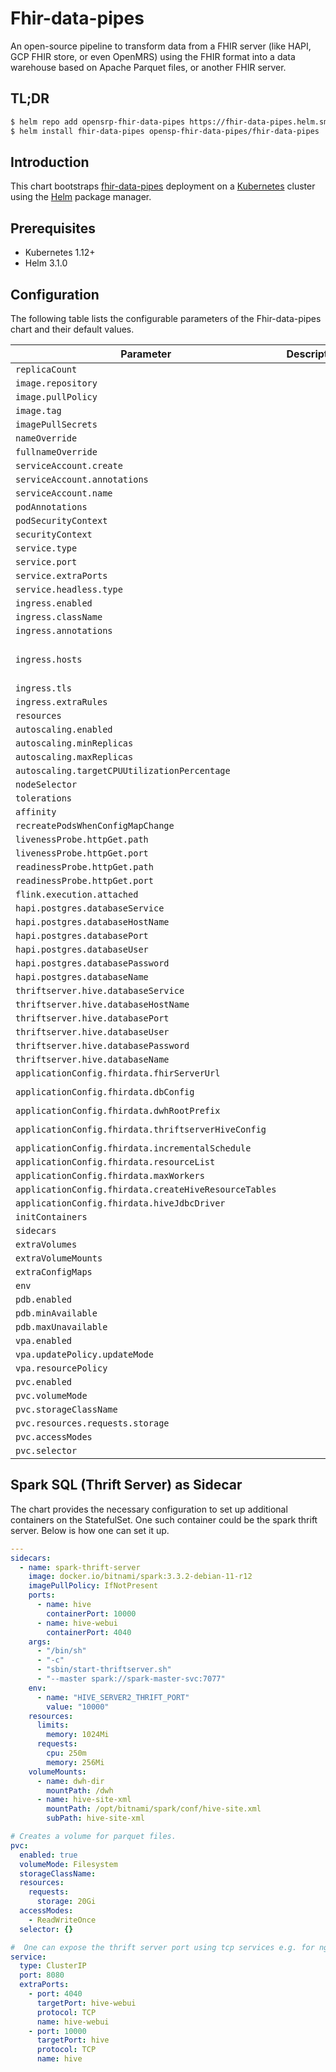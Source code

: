 
# Fhir-data-pipes

An open-source pipeline to transform data from a FHIR server (like HAPI, GCP FHIR store, or even OpenMRS) using the FHIR format into a data warehouse based on Apache Parquet files, or another FHIR server.

## TL;DR

```bash
$ helm repo add opensrp-fhir-data-pipes https://fhir-data-pipes.helm.smartregister.org
$ helm install fhir-data-pipes opensp-fhir-data-pipes/fhir-data-pipes
```

## Introduction

This chart bootstraps  [fhir-data-pipes](https://github.com/onaio/fhir-data-pipes) deployment on a [Kubernetes](http://kubernetes.io) cluster using the [Helm](https://helm.sh) package manager.

## Prerequisites

- Kubernetes 1.12+
- Helm 3.1.0

## Configuration

The following table lists the configurable parameters of the Fhir-data-pipes chart and their default values.

| Parameter                                             | Description | Default                                                                                               |
|-------------------------------------------------------|-------------|-------------------------------------------------------------------------------------------------------|
| `replicaCount`                                        |             | `1`                                                                                                   |
| `image.repository`                                    |             | `"onaio/fhir-data-pipes"`                                                                             |
| `image.pullPolicy`                                    |             | `"IfNotPresent"`                                                                                      |
| `image.tag`                                           |             | `"master"`                                                                                            |
| `imagePullSecrets`                                    |             | `[]`                                                                                                  |
| `nameOverride`                                        |             | `""`                                                                                                  |
| `fullnameOverride`                                    |             | `""`                                                                                                  |
| `serviceAccount.create`                               |             | `true`                                                                                                |
| `serviceAccount.annotations`                          |             | `{}`                                                                                                  |
| `serviceAccount.name`                                 |             | `""`                                                                                                  |
| `podAnnotations`                                      |             | `{}`                                                                                                  |
| `podSecurityContext`                                  |             | `{}`                                                                                                  |
| `securityContext`                                     |             | `{}`                                                                                                  |
| `service.type`                                        |             | `"ClusterIP"`                                                                                         |
| `service.port`                                        |             | `8080`                                                                                                |
| `service.extraPorts`                                  |             | `null`                                                                                                |
| `service.headless.type`                               |             | `"ClusterIP"`                                                                                         |
| `ingress.enabled`                                     |             | `false`                                                                                               |
| `ingress.className`                                   |             | `""`                                                                                                  |
| `ingress.annotations`                                 |             | `{}`                                                                                                  |
| `ingress.hosts`                                       |             | `[{"host": "fhir-data-pipes.local", "paths": [{"path": "/", "pathType": "ImplementationSpecific"}]}]` |
| `ingress.tls`                                         |             | `[]`                                                                                                  |
| `ingress.extraRules`                                  |             | `null`                                                                                                |
| `resources`                                           |             | `null`                                                                                                |
| `autoscaling.enabled`                                 |             | `false`                                                                                               |
| `autoscaling.minReplicas`                             |             | `1`                                                                                                   |
| `autoscaling.maxReplicas`                             |             | `100`                                                                                                 |
| `autoscaling.targetCPUUtilizationPercentage`          |             | `80`                                                                                                  |
| `nodeSelector`                                        |             | `{}`                                                                                                  |
| `tolerations`                                         |             | `[]`                                                                                                  |
| `affinity`                                            |             | `{}`                                                                                                  |
| `recreatePodsWhenConfigMapChange`                     |             | `true`                                                                                                |
| `livenessProbe.httpGet.path`                          |             | `"/"`                                                                                                 |
| `livenessProbe.httpGet.port`                          |             | `"http"`                                                                                              |
| `readinessProbe.httpGet.path`                         |             | `"/"`                                                                                                 |
| `readinessProbe.httpGet.port`                         |             | `"http"`                                                                                              |
| `flink.execution.attached`                            |             | `false`                                                                                               |
| `hapi.postgres.databaseService`                       |             | `"postgresql"`                                                                                        |
| `hapi.postgres.databaseHostName`                      |             | `""`                                                                                                  |
| `hapi.postgres.databasePort`                          |             | `"5432"`                                                                                              |
| `hapi.postgres.databaseUser`                          |             | `""`                                                                                                  |
| `hapi.postgres.databasePassword`                      |             | `""`                                                                                                  |
| `hapi.postgres.databaseName`                          |             | `""`                                                                                                  |
| `thriftserver.hive.databaseService`                   |             | `"hive2"`                                                                                             |
| `thriftserver.hive.databaseHostName`                  |             | `"spark-thriftserver"`                                                                                |
| `thriftserver.hive.databasePort`                      |             | `"10000"`                                                                                             |
| `thriftserver.hive.databaseUser`                      |             | `"hive"`                                                                                              |
| `thriftserver.hive.databasePassword`                  |             | `""`                                                                                                  |
| `thriftserver.hive.databaseName`                      |             | `"default"`                                                                                           |
| `applicationConfig.fhirdata.fhirServerUrl`            |             | `""`                                                                                                  |
| `applicationConfig.fhirdata.dbConfig`                 |             | `"/app/config/hapi-postgres-config.json"`                                                             |
| `applicationConfig.fhirdata.dwhRootPrefix`            |             | `"/dwh/controller_DWH"`                                                                               |
| `applicationConfig.fhirdata.thriftserverHiveConfig`   |             | `"/app/config/thrifter-hive-config.json"`                                                             |
| `applicationConfig.fhirdata.incrementalSchedule`      |             | `"* * * * * *"`                                                                                       |
| `applicationConfig.fhirdata.resourceList`             |             | `"PatientEncounterObservation"`                                                                       |
| `applicationConfig.fhirdata.maxWorkers`               |             | `"10"`                                                                                                |
| `applicationConfig.fhirdata.createHiveResourceTables` |             | `"true"`                                                                                              |
| `applicationConfig.fhirdata.hiveJdbcDriver`           |             | `"org.apache.hive.jdbc.HiveDriver"`                                                                   |
| `initContainers`                                      |             | `null`                                                                                                |
| `sidecars`                                            |             | `null`                                                                                                |
| `extraVolumes`                                        |             | `null`                                                                                                |
| `extraVolumeMounts`                                   |             | `null`                                                                                                |
| `extraConfigMaps`                                     |             | `null`                                                                                                |
| `env`                                                 |             | `null`                                                                                                |
| `pdb.enabled`                                         |             | `false`                                                                                               |
| `pdb.minAvailable`                                    |             | `""`                                                                                                  |
| `pdb.maxUnavailable`                                  |             | `1`                                                                                                   |
| `vpa.enabled`                                         |             | `false`                                                                                               |
| `vpa.updatePolicy.updateMode`                         |             | `"Off"`                                                                                               |
| `vpa.resourcePolicy`                                  |             | `{}`                                                                                                  |
| `pvc.enabled`                                         |             | `true`                                                                                                |
| `pvc.volumeMode`                                      |             | `"Filesystem"`                                                                                        |
| `pvc.storageClassName`                                |             | `null`                                                                                                |
| `pvc.resources.requests.storage`                      |             | `"20Gi"`                                                                                              |
| `pvc.accessModes`                                     |             | `["ReadWriteOnce"]`                                                                                   |
| `pvc.selector`                                        |             | `{}`                                                                                                  |


## Spark SQL (Thrift Server) as Sidecar
The chart provides the necessary configuration to set up additional containers on the StatefulSet. One such container could be the spark thrift server. Below is how one can set it up.
````yaml
---
sidecars:
  - name: spark-thrift-server
    image: docker.io/bitnami/spark:3.3.2-debian-11-r12
    imagePullPolicy: IfNotPresent
    ports:
      - name: hive
        containerPort: 10000
      - name: hive-webui
        containerPort: 4040
    args:
      - "/bin/sh"
      - "-c"
      - "sbin/start-thriftserver.sh"
      - "--master spark://spark-master-svc:7077"
    env:
      - name: "HIVE_SERVER2_THRIFT_PORT"
        value: "10000"
    resources:
      limits:
        memory: 1024Mi
      requests:
        cpu: 250m
        memory: 256Mi
    volumeMounts:
      - name: dwh-dir
        mountPath: /dwh
      - name: hive-site-xml
        mountPath: /opt/bitnami/spark/conf/hive-site.xml
        subPath: hive-site-xml

# Creates a volume for parquet files.
pvc:
  enabled: true
  volumeMode: Filesystem
  storageClassName:
  resources:
    requests:
      storage: 20Gi
  accessModes:
    - ReadWriteOnce
  selector: {}

#  One can expose the thrift server port using tcp services e.g. for nginx(https://github.com/kubernetes/ingress-nginx/blob/main/docs/user-guide/exposing-tcp-udp-services.md) 
service:
  type: ClusterIP
  port: 8080
  extraPorts:
    - port: 4040
      targetPort: hive-webui
      protocol: TCP
      name: hive-webui
    - port: 10000
      targetPort: hive
      protocol: TCP
      name: hive
````
